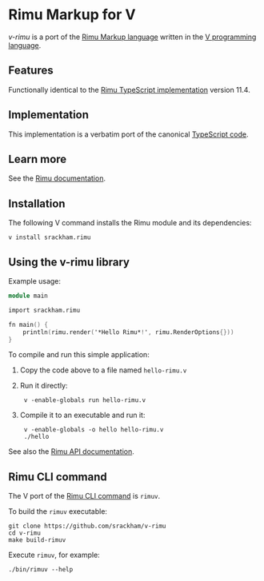 # Rimu Markup for V

_v-rimu_ is a port of the [Rimu Markup language](https://github.com/srackham/rimu) written in the [V programming language](https://vlang.io/).

## Features
Functionally identical to the [Rimu TypeScript implementation](https://github.com/srackham/rimu) version 11.4.

## Implementation
This implementation is a verbatim port of the canonical [TypeScript code](https://github.com/srackham/rimu).

## Learn more
See the [Rimu documentation](https://srackham.github.io/rimu/reference.html).

## Installation
The following V command installs the Rimu module and its dependencies:

    v install srackham.rimu

<!-- TODO Example installation and test workflows for Ubuntu, macOS and Windows can be found in the Github Actions [workflow file](https://github.com/srackham/v-rimu/blob/master/.github/workflows/ci.yml). -->

## Using the v-rimu library
Example usage:

``` v
module main

import srackham.rimu

fn main() {
	println(rimu.render('*Hello Rimu*!', rimu.RenderOptions{}))
}
```
To compile and run this simple application:

1. Copy the code above to a file named `hello-rimu.v`
2. Run it directly:

        v -enable-globals run hello-rimu.v

3. Compile it to an executable and run it:

        v -enable-globals -o hello hello-rimu.v
        ./hello

See also the [Rimu API documentation](https://srackham.github.io/rimu/reference.html#api).


## Rimu CLI command
The V port of the [Rimu CLI command](https://srackham.github.io/rimu/reference.html#rimuc-command) is `rimuv`.

To build the `rimuv` executable:

    git clone https://github.com/srackham/v-rimu
    cd v-rimu
    make build-rimuv

Execute `rimuv`, for example:

    ./bin/rimuv --help
